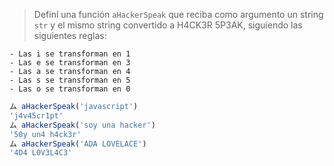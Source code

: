 > Definí una función `aHackerSpeak` que reciba como argumento un string `str` y el mismo string convertido a H4CK3R 5P3AK, siguiendo las siguientes reglas:
>
```
- Las i se transforman en 1
- Las e se transforman en 3
- Las a se transforman en 4
- Las s se transforman en 5
- Las o se transforman en 0
```
>
```javascript
ム aHackerSpeak('javascript')
'j4v45cr1pt'
ム aHackerSpeak('soy una hacker')
'50y un4 h4ck3r'
ム aHackerSpeak('ADA LOVELACE')
'4D4 L0V3L4C3'
```